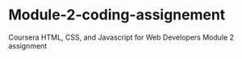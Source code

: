 # Module-2-coding-assignement
Coursera HTML, CSS, and Javascript for Web Developers Module 2 assignment
